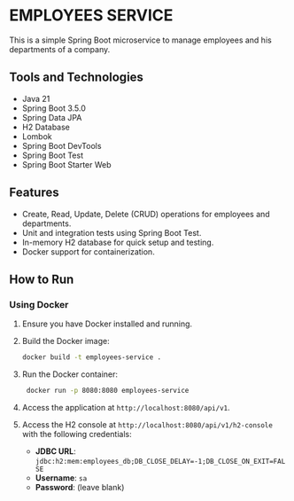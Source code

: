 # EMPLOYEES SERVICE

This is a simple Spring Boot microservice to manage employees and his departments of a company.

## Tools and Technologies
- Java 21
- Spring Boot 3.5.0
- Spring Data JPA
- H2 Database
- Lombok
- Spring Boot DevTools
- Spring Boot Test
- Spring Boot Starter Web

## Features
- Create, Read, Update, Delete (CRUD) operations for employees and departments.
- Unit and integration tests using Spring Boot Test.
- In-memory H2 database for quick setup and testing.
- Docker support for containerization.

## How to Run

### Using Docker

1. Ensure you have Docker installed and running.
2. Build the Docker image:
   ```bash
   docker build -t employees-service .
   ```
   
3. Run the Docker container:
   ```bash
    docker run -p 8080:8080 employees-service
    ```
   
4. Access the application at `http://localhost:8080/api/v1`.

5. Access the H2 console at `http://localhost:8080/api/v1/h2-console` with the following credentials:
   - **JDBC URL**: `jdbc:h2:mem:employees_db;DB_CLOSE_DELAY=-1;DB_CLOSE_ON_EXIT=FALSE`
   - **Username**: `sa`
   - **Password**: (leave blank)
